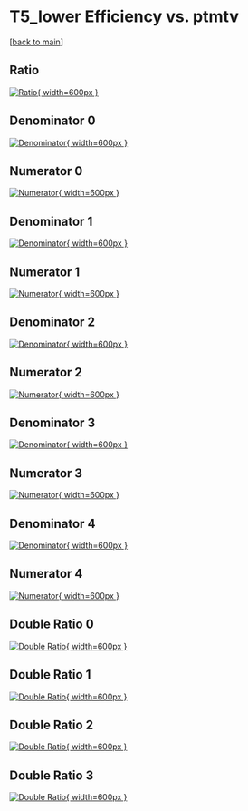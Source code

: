 # T5_lower Efficiency vs. ptmtv

[[back to main](./)]



## Ratio

[![Ratio](../mtv/var/T5_lower_base_211_0_eff_ptmtv.png){ width=600px }](../mtv/var/T5_lower_base_211_0_eff_ptmtv.pdf)

## Denominator 0

[![Denominator](../mtv/den/T5_lower_base_211_0_eff_ptmtv_den0.png){ width=600px }](../mtv/den/T5_lower_base_211_0_eff_ptmtv_den0.pdf)

## Numerator 0

[![Numerator](../mtv/num/T5_lower_base_211_0_eff_ptmtv_num0.png){ width=600px }](../mtv/num/T5_lower_base_211_0_eff_ptmtv_num0.pdf)

## Denominator 1

[![Denominator](../mtv/den/T5_lower_base_211_0_eff_ptmtv_den1.png){ width=600px }](../mtv/den/T5_lower_base_211_0_eff_ptmtv_den1.pdf)

## Numerator 1

[![Numerator](../mtv/num/T5_lower_base_211_0_eff_ptmtv_num1.png){ width=600px }](../mtv/num/T5_lower_base_211_0_eff_ptmtv_num1.pdf)

## Denominator 2

[![Denominator](../mtv/den/T5_lower_base_211_0_eff_ptmtv_den2.png){ width=600px }](../mtv/den/T5_lower_base_211_0_eff_ptmtv_den2.pdf)

## Numerator 2

[![Numerator](../mtv/num/T5_lower_base_211_0_eff_ptmtv_num2.png){ width=600px }](../mtv/num/T5_lower_base_211_0_eff_ptmtv_num2.pdf)

## Denominator 3

[![Denominator](../mtv/den/T5_lower_base_211_0_eff_ptmtv_den3.png){ width=600px }](../mtv/den/T5_lower_base_211_0_eff_ptmtv_den3.pdf)

## Numerator 3

[![Numerator](../mtv/num/T5_lower_base_211_0_eff_ptmtv_num3.png){ width=600px }](../mtv/num/T5_lower_base_211_0_eff_ptmtv_num3.pdf)

## Denominator 4

[![Denominator](../mtv/den/T5_lower_base_211_0_eff_ptmtv_den4.png){ width=600px }](../mtv/den/T5_lower_base_211_0_eff_ptmtv_den4.pdf)

## Numerator 4

[![Numerator](../mtv/num/T5_lower_base_211_0_eff_ptmtv_num4.png){ width=600px }](../mtv/num/T5_lower_base_211_0_eff_ptmtv_num4.pdf)

## Double Ratio 0

[![Double Ratio](../mtv/ratio/T5_lower_base_211_0_eff_ptmtv_ratio0.png){ width=600px }](../mtv/ratio/T5_lower_base_211_0_eff_ptmtv_ratio0.pdf)

## Double Ratio 1

[![Double Ratio](../mtv/ratio/T5_lower_base_211_0_eff_ptmtv_ratio1.png){ width=600px }](../mtv/ratio/T5_lower_base_211_0_eff_ptmtv_ratio1.pdf)

## Double Ratio 2

[![Double Ratio](../mtv/ratio/T5_lower_base_211_0_eff_ptmtv_ratio2.png){ width=600px }](../mtv/ratio/T5_lower_base_211_0_eff_ptmtv_ratio2.pdf)

## Double Ratio 3

[![Double Ratio](../mtv/ratio/T5_lower_base_211_0_eff_ptmtv_ratio3.png){ width=600px }](../mtv/ratio/T5_lower_base_211_0_eff_ptmtv_ratio3.pdf)

